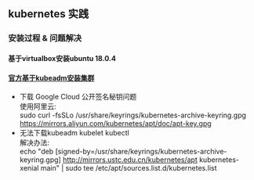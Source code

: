 ## kubernetes 实践

### 安装过程 & 问题解决

#### 基于virtualbox安装ubuntu 18.0.4

#### [官方基于kubeadm安装集群](https://kubernetes.io/zh/docs/setup/production-environment/tools/kubeadm/install-kubeadm/#installing-runtime)

- 下载 Google Cloud 公开签名秘钥问题  
  使用阿里云:  
  sudo curl -fsSLo
  /usr/share/keyrings/kubernetes-archive-keyring.gpg https://mirrors.aliyun.com/kubernetes/apt/doc/apt-key.gpg
- 无法下载kubeadm kubelet kubectl  
  解决办法:  
  echo "deb [signed-by=/usr/share/keyrings/kubernetes-archive-keyring.gpg] http://mirrors.ustc.edu.cn/kubernetes/apt
  kubernetes-xenial main" | sudo tee /etc/apt/sources.list.d/kubernetes.list
